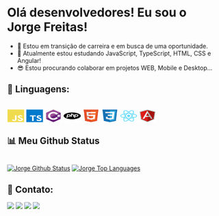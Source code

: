# Olá desenvolvedores! Eu sou o Jorge Freitas!

- 🤞 Estou em transição de carreira e em busca de uma oportunidade.
- 🌱 Atualmente estou estudando JavaScript, TypeScript, HTML, CSS e Angular!
- 😎 Estou procurando colaborar em projetos WEB, Mobile e Desktop...

##

## 🚀 Linguagens:
<div style="display: inline_block"><br>
  <img align="center" alt="Js" height="30" width="40" src="https://raw.githubusercontent.com/devicons/devicon/master/icons/javascript/javascript-plain.svg">
  <img align="center" alt="Ts" height="30" width="40" src="https://raw.githubusercontent.com/devicons/devicon/master/icons/typescript/typescript-plain.svg">
  <img align="center" alt="CSharp" height="30" width="40" src="https://raw.githubusercontent.com/devicons/devicon/master/icons/csharp/csharp-original.svg">
  <img align="center" alt="Php" height="30" width="40" src="https://raw.githubusercontent.com/devicons/devicon/master/icons/php/php-plain.svg">
  <img align="center" alt="HTML" height="30" width="40" src="https://raw.githubusercontent.com/devicons/devicon/master/icons/html5/html5-original.svg">
  <img align="center" alt="CSS" height="30" width="40" src="https://raw.githubusercontent.com/devicons/devicon/master/icons/css3/css3-original.svg">
  <img align="center" alt="React" height="30" width="40" src="https://raw.githubusercontent.com/devicons/devicon/master/icons/react/react-original.svg">
  <img align="center" alt="AngularJS" height="30" width="40" src="https://raw.githubusercontent.com/devicons/devicon/master/icons/angularjs/angularjs-original.svg">
</div>

##

## 📊 Meu Github Status

  <br/>
  <a href="https://github.com/jorgeslfreitas/jorgeslfreitas.git"><img alt="Jorge Github Status" height="180em" src="https://github-readme-stats.vercel.app/api?username=jorgeslfreitas&show_icons=true&count_private=true&theme=react&hide_border=true&bg_color=0D1117" /></a>
  <a href="https://github.com/jorgeslfreitas/jorgeslfreitas.git"><img alt="Jorge Top Languages" height="180em" src="https://github-readme-stats.vercel.app/api/top-langs/?username=jorgeslfreitas&langs_count=10&count_private=true&layout=compact&theme=react&hide_border=true&bg_color=0D1117&hide=javascript" /></a>

## 📱 Contato:
<div> 
  <a href="https://www.linkedin.com/in/jorge-freitas-dev/" target="_blank"><img src="https://img.shields.io/badge/-LinkedIn-%230077B5?style=for-the-badge&logo=linkedin&logoColor=white" target="_blank"></a>
  <a href="https://api.whatsapp.com/send/?phone=5516992739653&text&type=phone_number&app_absent=0" target="_blank"><img src="https://img.shields.io/badge/WhatsApp-25D366?style=for-the-badge&logo=whatsapp&logoColor=white"     target="_blank"></a>
  <a href="mailto:jorgeslfreitas@gmail.com" target="_blank"><img src="https://img.shields.io/badge/Gmail-D14836?style=for-the-badge&logo=gmail&logoColor=white" target="_blank"></a>
  <a href="https://jorgeslfreitas.github.io/Portfolio/" target="_blank"><img src="https://img.shields.io/badge/website-000000?style=for-the-badge&logo=About.me&logoColor=white" target="_blank"></a>
</div>
<!---
JorgeSLFreitas/JorgeSLFreitas is a ✨ special ✨ repository because its `README.md` (this file) appears on your GitHub profile.
You can click the Preview link to take a look at your changes.
--->
